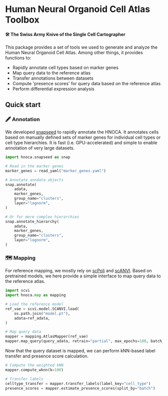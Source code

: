 # Human Neural Organoid Cell Atlas Toolbox
#### 🛠️ The Swiss Army Knive of the Single Cell Cartographer

This package provides a set of tools we used to generate and analyze the Human Neural Organoid Cell Atlas. Among other things, it provides functions to:

- Rapidly annotate cell types based on marker genes
- Map query data to the reference atlas
- Transfer annotations between datasets
- Compute 'presence scores' for query data based on the reference atlas
- Perform differential expression analysis


## Quick start

### 🖋️ Annotation 

We developed [snapseed](https://github.com/devsystemslab/snapseed) to rapidly annotate the HNOCA. It annotates cells based on manually defined sets of marker genes for individual cell types or cell type hierarchies. It is fast (i.e. GPU-accelerated) and simple to enable annotation of very large datasets.

```python
import hnoca.snapseed as snap

# Read in the marker genes
marker_genes = read_yaml("marker_genes.yaml")

# Annotate anndata objects
snap.annotate(
    adata,
    marker_genes,
    group_name="clusters",
    layer="lognorm",
)

# Or for more complex hierarchies
snap.annotate_hierarchy(
    adata,
    marker_genes,
    group_name="clusters",
    layer="lognorm",
)
```

### 🗺️ Mapping

For reference mapping, we mostly rely on [scPoli](https://docs.scarches.org/en/latest/scpoli_surgery_pipeline.html) and [scANVI](https://docs.scvi-tools.org/en/1.1.1/user_guide/models/scanvi.html). Based on pretrained models, we here provide a simple interface to map query data to the reference atlas.

```python
import scvi
import hnoca.map as mapping

# Load the reference model
ref_vae = scvi.model.SCANVI.load(
    os.path.join("model.pt"),
    adata=ref_adata,
)

# Map query data
mapper = mapping.AtlasMapper(ref_vae)
mapper.map_query(query_adata, retrain="partial", max_epochs=100, batch_size=1024)
```

Now that the query dataset is mapped, we can perform kNN-based label transfer and presence score calculation.

```python
# Compute the weighted kNN
mapper.compute_wknn(k=100)

# Transfer labels
celltype_transfer = mapper.transfer_labels(label_key="cell_type")
presence_scores = mapper.estimate_presence_scores(split_by="batch")
```